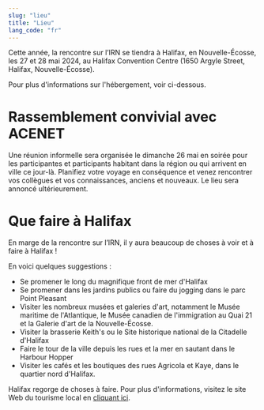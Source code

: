 ```yaml
---
slug: "lieu"
title: "Lieu"
lang_code: "fr"
---
```


Cette année, la rencontre sur l’IRN se tiendra à Halifax, en Nouvelle-Écosse, les 27 et 28 mai 2024, au Halifax Convention Centre (1650 Argyle Street, Halifax, Nouvelle-Écosse). 

Pour plus d'informations sur l'hébergement, voir ci-dessous. 

# Rassemblement convivial avec ACENET 

Une réunion informelle sera organisée le dimanche 26 mai en soirée pour les participantes et participants habitant dans la région ou qui arrivent en ville ce jour-là. Planifiez votre voyage en conséquence et venez rencontrer vos collègues et vos connaissances, anciens et nouveaux. Le lieu sera annoncé ultérieurement. 

# Que faire à Halifax 

En marge de la rencontre sur l’IRN, il y aura beaucoup de choses à voir et à faire à Halifax !  

En voici quelques suggestions : 
* Se promener le long du magnifique front de mer d'Halifax 
* Se promener dans les jardins publics ou faire du jogging dans le parc Point Pleasant 
* Visiter les nombreux musées et galeries d'art, notamment le Musée maritime de l'Atlantique, le Musée canadien de l'immigration au Quai 21 et la Galerie d'art de la Nouvelle-Écosse. 
* Visiter la brasserie Keith's ou le Site historique national de la Citadelle d'Halifax 
* Faire le tour de la ville depuis les rues et la mer en sautant dans le Harbour Hopper 
* Visiter les cafés et les boutiques des rues Agricola et Kaye, dans le quartier nord d'Halifax. 

Halifax regorge de choses à faire. Pour plus d'informations, visitez le site Web du tourisme local en [cliquant ici](https://www.novascotia.com/trip-ideas/stories/perfect-one-three-day-halifax-itinerary). 